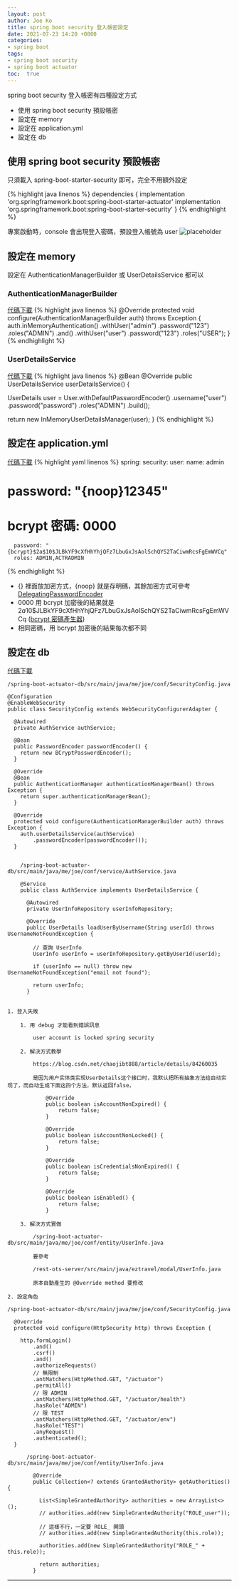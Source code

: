 ```yaml
---
layout: post
author: Joe Ko
title: spring boot security 登入帳密設定
date: 2021-07-23 14:20 +0800
categories:
- spring boot
tags:
- spring boot security
- spring boot actuator
toc:  true
---
```


spring boot security 登入帳密有四種設定方式

- 使用 spring boot security 預設帳密
- 設定在 memory
- 設定在 application.yml
- 設定在 db

## 使用 spring boot security 預設帳密

只須載入 spring-boot-starter-security 即可，完全不用額外設定
  
{% highlight java linenos %}
dependencies {
  implementation 'org.springframework.boot:spring-boot-starter-actuator'
  implementation 'org.springframework.boot:spring-boot-starter-security'
}
{% endhighlight %}

專案啟動時，console 會出現登入密碼，預設登入帳號為 user
![placeholder](https://joeko0221.github.io/images/spring-boot-security-pwd-default.png "預設密碼")


## 設定在 memory
設定在 AuthenticationManagerBuilder 或 UserDetailsService 都可以

### AuthenticationManagerBuilder 
[代碼下載](https://github.com/joeko0221/spring-boot-actuator-memory-AuthenticationManagerBuilder)
{% highlight java linenos %}
@Override
protected void configure(AuthenticationManagerBuilder auth) throws Exception {
  auth.inMemoryAuthentication()
      .withUser("admin")
      .password("123")
      .roles("ADMIN")
      .and()
      .withUser("user")
      .password("123")
      .roles("USER");
}    
{% endhighlight %}


### UserDetailsService
[代碼下載](https://github.com/joeko0221/spring-boot-actuator-memory-UserDetailsService)
{% highlight java linenos %}
@Bean
@Override
public UserDetailsService userDetailsService() {

  UserDetails user = User.withDefaultPasswordEncoder()
      .username("user")
      .password("password")
      .roles("ADMIN")
      .build();

  return new InMemoryUserDetailsManager(user);
}
{% endhighlight %}


## 設定在 application.yml
[代碼下載](https://github.com/joeko0221/spring-boot-actuator-yml)
{% highlight yaml linenos %}
spring:
  security:
    user:
      name: admin
#      password: "{noop}12345"
#     bcrypt 密碼: 0000
      password: "{bcrypt}$2a$10$JLBkYF9cXfHhYhjQFz7LbuGxJsAolSchQYS2TaCiwmRcsFgEmWVCq"
      roles: ADMIN,ACTRADMIN
{% endhighlight %}

- {} 裡面放加密方式，{noop} 就是存明碼，其餘加密方式可參考 [DelegatingPasswordEncoder](https://docs.spring.io/spring-security/site/docs/current/api/org/springframework/security/crypto/password/DelegatingPasswordEncoder.html)
- 0000 用 bcrypt 加密後的結果就是 $2a$10$JLBkYF9cXfHhYhjQFz7LbuGxJsAolSchQYS2TaCiwmRcsFgEmWVCq ([bcrypt 密碼產生器](https://www.browserling.com/tools/bcrypt))
- 相同密碼，用 bcrypt 加密後的結果每次都不同


## 設定在 db
[代碼下載](https://github.com/joeko0221/spring-boot-actuator-db)

    /spring-boot-actuator-db/src/main/java/me/joe/conf/SecurityConfig.java

    @Configuration
    @EnableWebSecurity
    public class SecurityConfig extends WebSecurityConfigurerAdapter {

      @Autowired
      private AuthService authService;

      @Bean
      public PasswordEncoder passwordEncoder() {
        return new BCryptPasswordEncoder();
      }

      @Override
      @Bean
      public AuthenticationManager authenticationManagerBean() throws Exception {
        return super.authenticationManagerBean();
      }

      @Override
      protected void configure(AuthenticationManagerBuilder auth) throws Exception {
        auth.userDetailsService(authService)
            .passwordEncoder(passwordEncoder());
      }


        /spring-boot-actuator-db/src/main/java/me/joe/conf/service/AuthService.java

        @Service
        public class AuthService implements UserDetailsService {

          @Autowired
          private UserInfoRepository userInfoRepository;

          @Override
          public UserDetails loadUserByUsername(String userId) throws UsernameNotFoundException {

            // 查詢 UserInfo
            UserInfo userInfo = userInfoRepository.getByUserId(userId);

            if (userInfo == null) throw new UsernameNotFoundException("email not found");

            return userInfo;
          }


    1. 登入失敗

        1. 用 debug 才能看到錯誤訊息

            user account is locked spring security

        2. 解決方式教學

            https://blog.csdn.net/chaojibt888/article/details/84260035

            是因为用户实体类实现UserDetails这个接口时，我默认把所有抽象方法给自动实现了，而自动生成下面这四个方法，默认返回false，

                @Override
                public boolean isAccountNonExpired() {
                    return false;
                }
             
                @Override
                public boolean isAccountNonLocked() {
                    return false;
                }
             
                @Override
                public boolean isCredentialsNonExpired() {
                    return false;
                }
             
                @Override
                public boolean isEnabled() {
                    return false;
                }            

        3. 解決方式實做

            /spring-boot-actuator-db/src/main/java/me/joe/conf/entity/UserInfo.java

            要參考

            /rest-ots-server/src/main/java/eztravel/modal/UserInfo.java

            原本自動產生的 @Override method 要修改

    2. 設定角色

    /spring-boot-actuator-db/src/main/java/me/joe/conf/SecurityConfig.java

      @Override
      protected void configure(HttpSecurity http) throws Exception {

        http.formLogin()
            .and()
            .csrf()
            .and()
            .authorizeRequests()
            // 無限制
            .antMatchers(HttpMethod.GET, "/actuator")
            .permitAll()
            // 限 ADMIN
            .antMatchers(HttpMethod.GET, "/actuator/health")
            .hasRole("ADMIN")
            // 限 TEST
            .antMatchers(HttpMethod.GET, "/actuator/env")
            .hasRole("TEST")
            .anyRequest()
            .authenticated();
      }

          /spring-boot-actuator-db/src/main/java/me/joe/conf/entity/UserInfo.java

            @Override
            public Collection<? extends GrantedAuthority> getAuthorities() {

              List<SimpleGrantedAuthority> authorities = new ArrayList<>();
              // authorities.add(new SimpleGrantedAuthority("ROLE_user"));

              // 這樣不行，一定要 ROLE_ 開頭
              // authorities.add(new SimpleGrantedAuthority(this.role));

              authorities.add(new SimpleGrantedAuthority("ROLE_" + this.role));

              return authorities;
            }        
-----
